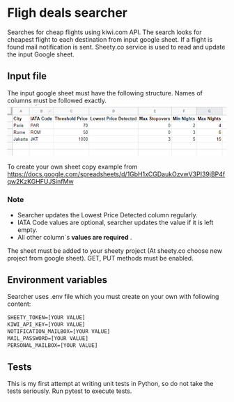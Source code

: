 # Fligh deals searcher
Searches for cheap flights using kiwi.com API. The search looks for cheapest flight to each destination from input google sheet. If a flight is found mail notification is sent. 
Sheety.co service is used to read and update the input Google sheet.

## Input file 
The input google sheet must have the following structure. Names of columns must be followed exactly.
![](.README_images/c9a59aa9.png)

To create your own sheet copy example from https://docs.google.com/spreadsheets/d/1GbH1xCGDaukOzvwV3PI39jBP4fqw2KzKGHFUJSinfMw

### Note
- Searcher updates the Lowest Price Detected column regularly.
- IATA Code values are optional, searcher updates the value if it is left empty.
- All other column`s **values are required** .

The sheet must be added to your sheety project (At sheety.co choose new project from google sheet).  GET, PUT methods must be enabled.

## Environment variables
Searcher uses .env file which you must create on your own with following content:

```
SHEETY_TOKEN=[YOUR VALUE]
KIWI_API_KEY=[YOUR VALUE]
NOTIFICATION_MAILBOX=[YOUR VALUE]
MAIL_PASSWORD=[YOUR VALUE]
PERSONAL_MAILBOX=[YOUR VALUE]
```

## Tests
This is my first attempt at writing unit tests in Python, so do not take the tests seriously.
Run pytest to execute tests. 
